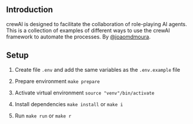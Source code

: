 ## Introduction

crewAI is designed to facilitate the collaboration of role-playing AI agents.
This is a collection of examples of different ways to use the crewAI framework to automate the processes.
By [@joaomdmoura](https://x.com/joaomdmoura).

## Setup
1. Create file `.env` and add the same variables as the `.env.example` file

2. Prepare environment
   ```make prepare```

3. Activate virtual environment
   ```source "venv"/bin/activate```

4. Install dependencies
   ```make install```
   or
   ```make i```

5. Run
   ```make run```
   or
   ```make r```
